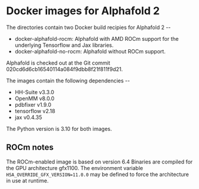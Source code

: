 Docker images for Alphafold 2
=============================

The directories contain two Docker build recipies for Alphafold 2 --

- docker-alphafold-rocm: Alphafold with AMD ROCm support for the underlying Tensorflow and Jax libraries.
- docker-alphafold-no-rocm: Alphafold without ROCm support.

Alphafold is checked out at the Git commit 020cd6d6cb16540114a084f9dbb8f21f811f9d21.

The images contain the following dependencies --

- HH-Suite v3.3.0
- OpenMM v8.0.0
- pdbfixer v1.9.0
- tensorflow v2.18
- jax v0.4.35

The Python version is 3.10 for both images.

ROCm notes
----------

The ROCm-enabled image is based on version 6.4 Binaries are compiled for the
GPU architecture gfx1100. The environment variable
`HSA_OVERRIDE_GFX_VERSION=11.0.0` may be defined to force the architecture in
use at runtime.
